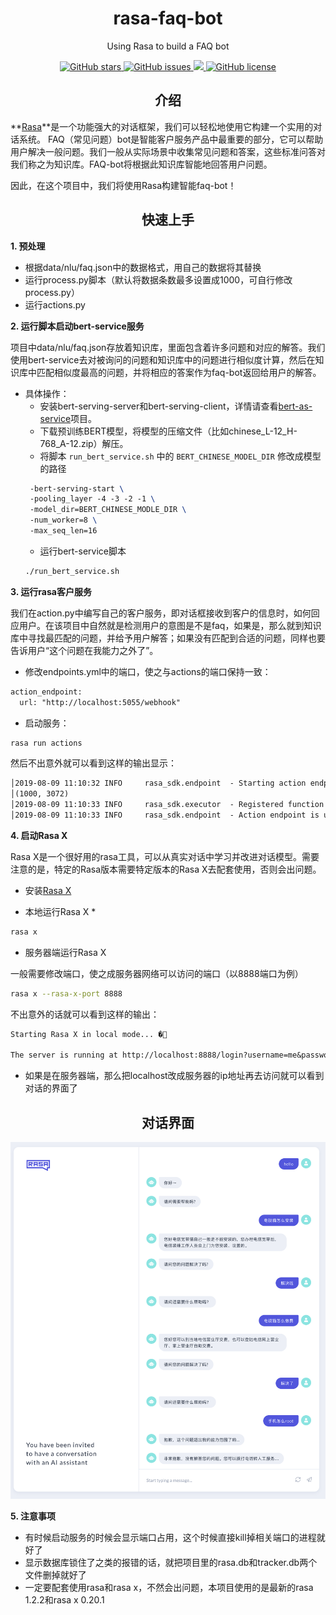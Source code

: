 <h1 align="center">rasa-faq-bot</h1>
<p align="center">Using Rasa to build a FAQ bot</p>

<p align="center">
  <a href="https://github.com/nghuyong/rasa-faq-bot/stargazers">
    <img src="https://img.shields.io/github/stars/nghuyong/rasa-faq-bot.svg?colorA=orange&colorB=orange&logo=github"
         alt="GitHub stars">
  </a>
  <a href="https://github.com/nghuyong/rasa-faq-bot/issues">
        <img src="https://img.shields.io/github/issues/nghuyong/rasa-faq-bot.svg"
             alt="GitHub issues">
  </a>
  <a href="https://github.com/nghuyong/rasa-faq-bot/">
        <img src="https://img.shields.io/github/last-commit/nghuyong/rasa-faq-bot.svg">
  </a>
  <a href="https://github.com/nghuyong/rasa-faq-bot/blob/master/LICENSE">
        <img src="https://img.shields.io/github/license/nghuyong/rasa-faq-bot"
             alt="GitHub license">
  </a>
</p>

<h2 align="center">介绍</h2>

**[Rasa](https://rasa.com/)**是一个功能强大的对话框架，我们可以轻松地使用它构建一个实用的对话系统。
FAQ（常见问题）bot是智能客户服务产品中最重要的部分，它可以帮助用户解决一般问题。我们一般从实际场景中收集常见问题和答案，这些标准问答对我们称之为知识库。FAQ-bot将根据此知识库智能地回答用户问题。

因此，在这个项目中，我们将使用Rasa构建智能faq-bot！


<h2 align="center">快速上手</h2>

**1. 预处理**

* 根据data/nlu/faq.json中的数据格式，用自己的数据将其替换
* 运行process.py脚本（默认将数据条数最多设置成1000，可自行修改process.py）
* 运行actions.py


**2. 运行脚本启动bert-service服务**

项目中data/nlu/faq.json存放着知识库，里面包含着许多问题和对应的解答。我们使用bert-service去对被询问的问题和知识库中的问题进行相似度计算，然后在知识库中匹配相似度最高的问题，并将相应的答案作为faq-bot返回给用户的解答。

* 具体操作：
	* 安装bert-serving-server和bert-serving-client，详情请查看[bert-as-service](https://github.com/hanxiao/bert-as-service)项目。
	* 下载预训练BERT模型，将模型的压缩文件（比如chinese_L-12_H-768_A-12.zip）解压。
	* 将脚本 `run_bert_service.sh` 中的 `BERT_CHINESE_MODEL_DIR` 修改成模型的路径
	```latex
     -bert-serving-start \
     -pooling_layer -4 -3 -2 -1 \
     -model_dir=BERT_CHINESE_MODLE_DIR \
     -num_worker=8 \
     -max_seq_len=16
    ```
	* 运行bert-service脚本
	```bash 
	./run_bert_service.sh
	```



**3. 运行rasa客户服务**

我们在action.py中编写自己的客户服务，即对话框接收到客户的信息时，如何回应用户。在该项目中自然就是检测用户的意图是不是faq，如果是，那么就到知识库中寻找最匹配的问题，并给予用户解答；如果没有匹配到合适的问题，同样也要告诉用户“这个问题在我能力之外了”。

* 修改endpoints.yml中的端口，使之与actions的端口保持一致：

```latex
action_endpoint:
  url: "http://localhost:5055/webhook"
```

* 启动服务：

```bash
rasa run actions
```

然后不出意外就可以看到这样的输出显示：

```latex
│2019-08-09 11:10:32 INFO     rasa_sdk.endpoint  - Starting action endpoint server...
│(1000, 3072)
│2019-08-09 11:10:33 INFO     rasa_sdk.executor  - Registered function for 'action_get_answer'.
│2019-08-09 11:10:33 INFO     rasa_sdk.endpoint  - Action endpoint is up and running. on ('0.0.0.0', 5055)
```


**4. 启动Rasa X**

Rasa X是一个很好用的rasa工具，可以从真实对话中学习并改进对话模型。需要注意的是，特定的Rasa版本需要特定版本的Rasa X去配套使用，否则会出问题。

* 安装[Rasa X](https://rasa.com/docs/rasa-x/installation-and-setup/)

* 本地运行Rasa X
	* 
```bash
rasa x
```
* 服务器端运行Rasa X

一般需要修改端口，使之成服务器网络可以访问的端口（以8888端口为例）

```bash
rasa x --rasa-x-port 8888
```


不出意外的话就可以看到这样的输出：

```latex
Starting Rasa X in local mode... �🚀                                                                                               
 
The server is running at http://localhost:8888/login?username=me&password=zrjV0BwYSzYP
```

* 如果是在服务器端，那么把localhost改成服务器的ip地址再去访问就可以看到对话的界面了



<h2 align="center">对话界面</h2>

![](./images/happy_path.png)



**5. 注意事项**

* 有时候启动服务的时候会显示端口占用，这个时候直接kill掉相关端口的进程就好了
* 显示数据库锁住了之类的报错的话，就把项目里的rasa.db和tracker.db两个文件删掉就好了
* 一定要配套使用rasa和rasa x，不然会出问题，本项目使用的是最新的rasa 1.2.2和rasa x 0.20.1
